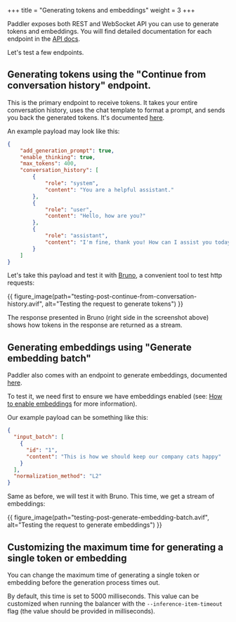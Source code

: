 +++
title = "Generating tokens and embeddings"
weight = 3
+++

Paddler exposes both REST and WebSocket API you can use to generate tokens and embeddings. You will find detailed documentation for each endpoint in the [API docs](@/api/introduction/using-paddler-api.md).   

Let's test a few endpoints.

## Generating tokens using the "Continue from conversation history" endpoint.

This is the primary endpoint to receive tokens. It takes your entire conversation history, uses the chat template to format a prompt, and sends you back the generated tokens. It's documented [here](@/api/inference-service/continue-from-conversation-history.md). 

An example payload may look like this:

```JSON
{
    "add_generation_prompt": true,
    "enable_thinking": true,
    "max_tokens": 400,
    "conversation_history": [
        {
            "role": "system",
            "content": "You are a helpful assistant."
        },
        {
            "role": "user",
            "content": "Hello, how are you?"
        },
        {
            "role": "assistant",
            "content": "I'm fine, thank you! How can I assist you today?"
        }
    ]
}
```

Let's take this payload and test it with [Bruno](https://www.usebruno.com/), a convenient tool to test http requests:

{{ figure_image(path="testing-post-continue-from-conversation-history.avif", alt="Testing the request to generate tokens") }}

The response presented in Bruno (right side in the screenshot above) shows how tokens in the response are returned as a stream.

## Generating embeddings using "Generate embedding batch"

Paddler also comes with an endpoint to generate embeddings, documented [here](@/api/inference-service/generate-embedding-batch.md). 

To test it, we need first to ensure we have embeddings enabled (see: [How to enable embeddings](@/docs/internals/how-to-enable-embeddings/index.md) for more information).

Our example payload can be something like this:

```JSON
{
  "input_batch": [
    {
      "id": "1",
      "content": "This is how we should keep our company cats happy"
    }
  ],
  "normalization_method": "L2"
}
```

Same as before, we will test it with Bruno. This time, we get a stream of embeddings:

{{ figure_image(path="testing-post-generate-embedding-batch.avif", alt="Testing the request to generate embeddings") }}

## Customizing the maximum time for generating a single token or embedding

You can change the maximum time of generating a single token or embedding before the generation process times out. 

By default, this time is set to 5000 milliseconds. This value can be customized when running the balancer with the `--inference-item-timeout` flag (the value should be provided in milliseconds).
